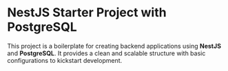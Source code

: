 # NestJS Starter Project with PostgreSQL  

This project is a boilerplate for creating backend applications using **NestJS** and **PostgreSQL**. It provides a clean and scalable structure with basic configurations to kickstart development.  

